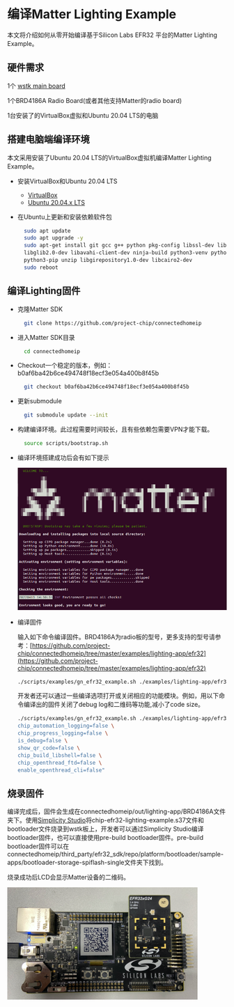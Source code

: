 # 编译Matter Lighting Example 

本文将介绍如何从零开始编译基于Silicon Labs EFR32 平台的Matter Lighting Example。


## 硬件需求
1个	[wstk main board](https://www.silabs.com/wireless/zigbee/efr32mg24-series-2-socs)

1个BRD4186A Radio Board(或者其他支持Matter的radio board)

1台安装了的VirtualBox虚拟和Ubuntu 20.04 LTS的电脑


## 搭建电脑端编译环境
本文采用安装了Ubuntu 20.04 LTS的VirtualBox虚拟机编译Matter Lighting Example。

- 安装VirtualBox和Ubuntu 20.04 LTS
  - [VirtualBox](https://www.virtualbox.org/)
  - [Ubuntu 20.04.x LTS](https://ubuntu.com/download/desktop)
   
- 在Ubuntu上更新和安装依赖软件包

  ```bash
	sudo apt update
	sudo apt upgrade -y
	sudo apt-get install git gcc g++ python pkg-config libssl-dev libdbus-1-dev \
	libglib2.0-dev libavahi-client-dev ninja-build python3-venv python3-dev \
	python3-pip unzip libgirepository1.0-dev libcairo2-dev
    sudo reboot
  ```
  
## 编译Lighting固件
  
- 克隆Matter SDK


  ```bash
	git clone https://github.com/project-chip/connectedhomeip
  ```
- 进入Matter SDK目录

  ```bash
	cd connectedhomeip
  ```
- Checkout一个稳定的版本，例如：b0af6ba42b6ce494748f18ecf3e054a400b8f45b

  ```bash
	git checkout b0af6ba42b6ce494748f18ecf3e054a400b8f45b
  ```
- 更新submodule

  ```bash
	git submodule update --init
  ```
- 构建编译环境。此过程需要时间较长，且有些依赖包需要VPN才能下载。

  ```bash
	source scripts/bootstrap.sh
  ```
  
- 编译环境搭建成功后会有如下提示

  ![Image](docs/build.png)
  
  
- 编译固件

	输入如下命令编译固件。BRD4186A为radio板的型号，更多支持的型号请参考：[https://github.com/project-chip/connectedhomeip/tree/master/examples/lighting-app/efr32](https://github.com/project-chip/connectedhomeip/tree/master/examples/lighting-app/efr32)
	
	```bash
	./scripts/examples/gn_efr32_example.sh ./examples/lighting-app/efr32/ ./out/lighting-app BRD4186A
	```
	  
	  
	 开发者还可以通过一些编译选项打开或关闭相应的功能模块。例如，用以下命令编译出的固件关闭了debug log和二维码等功能,减小了code size。
	 

	```bash
	./scripts/examples/gn_efr32_example.sh ./examples/lighting-app/efr32 ./out/lighting-app BRD4186A "chip_detail_logging=false \
	chip_automation_logging=false \
	chip_progress_logging=false \
	is_debug=false \
	show_qr_code=false \
	chip_build_libshell=false \
	chip_openthread_ftd=false \
	enable_openthread_cli=false"	
	``` 
  





## 烧录固件

 编译完成后，固件会生成在connectedhomeip/out/lighting-app/BRD4186A文件夹下。使用[Simplicity Studio](https://docs.silabs.com/simplicity-studio-5-users-guide/5.3.0/ss-5-users-guide-building-and-flashing/flashing)将chip-efr32-lighting-example.s37文件和bootloader文件烧录到wstk板上，开发者可以通过Simplicity Studio编译bootloader固件，也可以直接使用pre-build bootloader固件。pre-build bootloader固件可以在connectedhomeip/third_party/efr32_sdk/repo/platform/bootloader/sample-apps/bootloader-storage-spiflash-single文件夹下找到。
 
烧录成功后LCD会显示Matter设备的二维码。
 
  ![Image](docs/wstk.png)



